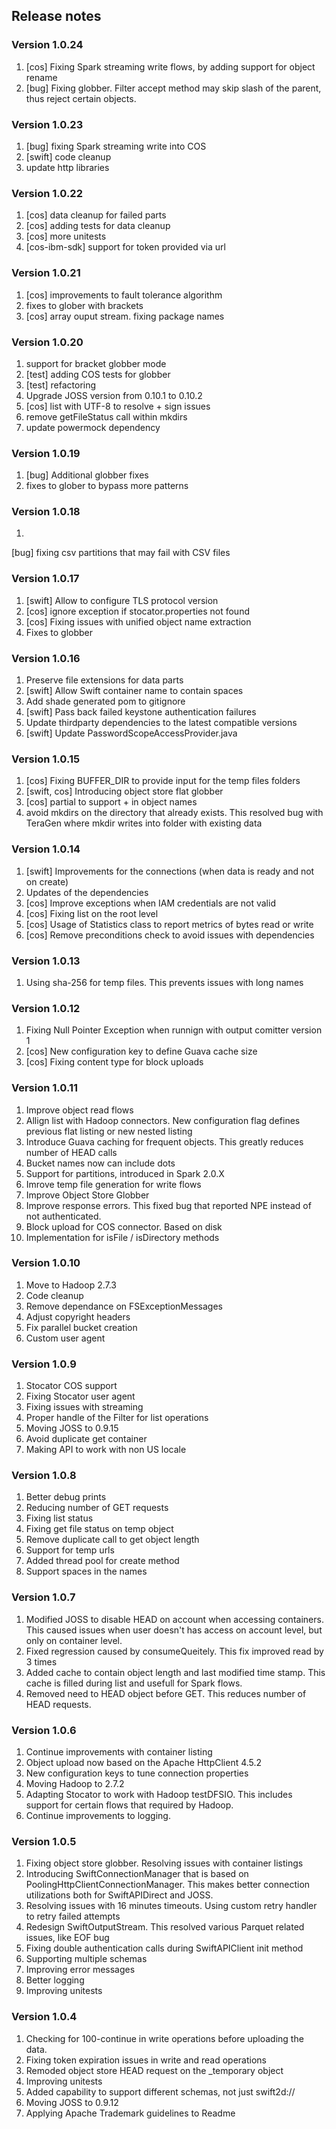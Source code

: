 ## Release notes

### Version 1.0.24

1. [cos] Fixing Spark streaming write flows, by adding support for object rename
2. [bug] Fixing globber. Filter accept method may skip slash of the parent, thus reject certain objects.

### Version 1.0.23

1. [bug] fixing Spark streaming write into COS
2. [swift] code cleanup
3. update http libraries

### Version 1.0.22

1. [cos] data cleanup for failed parts
2. [cos] adding tests for data cleanup
3. [cos] more unitests
4. [cos-ibm-sdk] support for token provided via url

### Version 1.0.21

1. [cos] improvements to fault tolerance algorithm
2. fixes to glober with brackets
3. [cos] array ouput stream. fixing package names

### Version 1.0.20

1. support for bracket globber mode
2. [test] adding COS tests for globber
3. [test] refactoring
4. Upgrade JOSS version from 0.10.1 to 0.10.2
5. [cos] list with UTF-8 to resolve + sign issues
6. remove getFileStatus call within mkdirs
7. update powermock dependency

### Version 1.0.19

1. [bug] Additional globber fixes
2. fixes to glober to bypass more patterns

### Version 1.0.18

1. 
[bug] fixing csv partitions that may fail with CSV files

### Version 1.0.17

1. [swift] Allow to configure TLS protocol version
2. [cos] ignore exception if stocator.properties not found
3. [cos] Fixing issues with unified object name extraction
4. Fixes to globber

### Version 1.0.16

1. Preserve file extensions for data parts
2. [swift] Allow Swift container name to contain spaces
3. Add shade generated pom to gitignore
4. [swift] Pass back failed keystone authentication failures
5. Update thirdparty dependencies to the latest compatible versions
6. [swift] Update PasswordScopeAccessProvider.java

### Version 1.0.15

1. [cos] Fixing BUFFER_DIR to provide input for the temp files folders
2. [swift, cos] Introducing object store flat globber
3. [cos] partial to support + in object names
4. avoid mkdirs on the directory that already exists. This resolved bug with TeraGen where mkdir writes into folder with existing data

### Version 1.0.14

1. [swift] Improvements for the connections (when data is ready and not on create)
2. Updates of the dependencies
3. [cos] Improve exceptions when IAM credentials are not valid
4. [cos] Fixing list on the root level
5. [cos] Usage of Statistics class to report metrics of bytes read or write
6. [cos] Remove preconditions check to avoid issues with dependencies

### Version 1.0.13

1. Using sha-256 for temp files. This prevents issues with long names

### Version 1.0.12

1. Fixing Null Pointer Exception when runnign with output comitter version 1
2. [cos] New configuration key to define Guava cache size
3. [cos] Fixing content type for block uploads

### Version 1.0.11
1. Improve object read flows
2. Allign list with Hadoop connectors. New configuration flag defines previous flat listing or new nested listing
3. Introduce Guava caching for frequent objects. This greatly reduces number of HEAD calls
4. Bucket names now can include dots
5. Support for partitions, introduced in Spark 2.0.X
6. Imrove temp file generation for write flows
7. Improve Object Store Globber
8. Improve response errors. This fixed bug that reported NPE instead of not authenticated.
9. Block upload for COS connector. Based on disk
10. Implementation for isFile / isDirectory methods

### Version 1.0.10
1. Move to Hadoop 2.7.3
2. Code cleanup
3. Remove dependance on FSExceptionMessages
4. Adjust copyright headers
5. Fix parallel bucket creation
6. Custom user agent

### Version 1.0.9
1. Stocator COS support 
2. Fixing Stocator user agent
3. Fixing issues with streaming
4. Proper handle of the Filter for list operations
4. Moving JOSS to 0.9.15
5. Avoid duplicate get container
6. Making API to work with non US locale

### Version 1.0.8
1. Better debug prints
2. Reducing number of GET requests
3. Fixing list status
4. Fixing get file status on temp object
5. Remove duplicate call to get object length
6. Support for temp urls
7. Added thread pool for create method
8. Support spaces in the names

### Version 1.0.7
1. Modified JOSS to disable HEAD on account when accessing containers. This caused issues when user doesn't has access on account level, but only on container level.
2. Fixed regression caused by consumeQueitely. This fix improved read by 3 times
3. Added cache to contain object length and last modified time stamp. This cache is filled during list and usefull for Spark flows.
4. Removed need to HEAD object before GET. This reduces number of HEAD requests.

### Version 1.0.6
1. Continue improvements with container listing
2. Object upload now based on the Apache HttpClient 4.5.2
3. New configuration keys to tune connection properties
4. Moving Hadoop to 2.7.2
5. Adapting Stocator to work with Hadoop testDFSIO. This includes support for certain flows that required by Hadoop.
6. Continue improvements to logging.

### Version 1.0.5

1. Fixing object store globber. Resolving issues with  container listings
2. Introducing SwiftConnectionManager that is based on  PoolingHttpClientConnectionManager. This makes better connection utilizations both for SwiftAPIDirect and JOSS.
3. Resolving issues with 16 minutes timeouts. Using custom retry handler to retry failed attempts
4. Redesign SwiftOutputStream. This resolved various Parquet related issues, like EOF bug
5. Fixing double authentication calls during SwiftAPIClient init method
6. Supporting multiple schemas
7. Improving error messages
8. Better logging
9. Improving unitests

### Version 1.0.4

1.	Checking for 100-continue in write operations before uploading the data.
2. Fixing token expiration issues in write and read operations
3. Remoded object store HEAD request on the _temporary object
4. Improving unitests
5. Added capability to support different schemas, not just swift2d://
6. Moving JOSS to 0.9.12
7. Applying Apache Trademark guidelines to Readme
